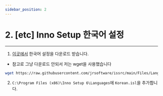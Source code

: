 ```yaml
---
sidebar_position: 2
---
```


# 2. [etc] Inno Setup 한국어 설정
---

1. [이곳에서](https://jrsoftware.org/files/istrans/) 한국어 설정을 다운로드 받습니다.

- 참고로 그냥 다운로드 안되서 저는 wget을 사용했습니다

```bash
wget https://raw.githubusercontent.com/jrsoftware/issrc/main/Files/Languages/Korean.isl
```

2. `C:\Program Files (x86)\Inno Setup 6\Languages`에 `Korean.isl`을 추가합니다.

